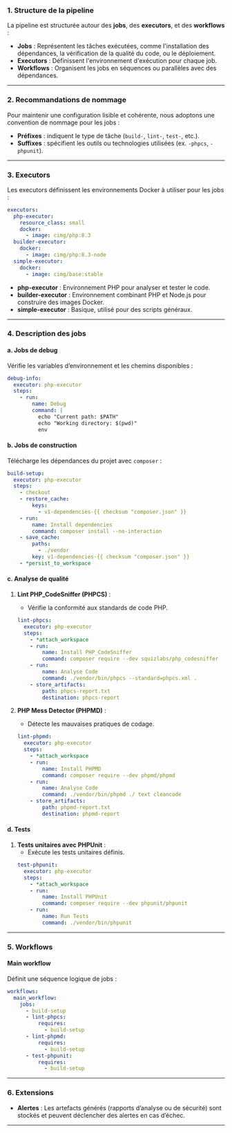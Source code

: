 ### **1. Structure de la pipeline**
La pipeline est structurée autour des **jobs**, des **executors**, et des **workflows** :
- **Jobs** : Représentent les tâches exécutées, comme l'installation des dépendances, la vérification de la qualité du code, ou le déploiement.
- **Executors** : Définissent l'environnement d'exécution pour chaque job.
- **Workflows** : Organisent les jobs en séquences ou parallèles avec des dépendances.

---

### **2. Recommandations de nommage**
Pour maintenir une configuration lisible et cohérente, nous adoptons une convention de nommage pour les jobs :
- **Préfixes** : indiquent le type de tâche (`build-`, `lint-`, `test-`, etc.).
- **Suffixes** : spécifient les outils ou technologies utilisées (ex. `-phpcs`, `-phpunit`).

---

### **3. Executors**

Les executors définissent les environnements Docker à utiliser pour les jobs :
```yaml
executors:
  php-executor:
    resource_class: small
    docker:
      - image: cimg/php:8.3
  builder-executor:
    docker:
      - image: cimg/php:8.3-node
  simple-executor:
    docker:
      - image: cimg/base:stable
```
- **php-executor** : Environnement PHP pour analyser et tester le code.
- **builder-executor** : Environnement combinant PHP et Node.js pour construire des images Docker.
- **simple-executor** : Basique, utilisé pour des scripts généraux.

---

### **4. Description des jobs**

#### **a. Jobs de debug**
Vérifie les variables d’environnement et les chemins disponibles :
```yaml
debug-info:
  executor: php-executor
  steps:
    - run:
        name: Debug
        command: |
          echo "Current path: $PATH"
          echo "Working directory: $(pwd)"
          env
```

#### **b. Jobs de construction**
Télécharge les dépendances du projet avec `composer` :
```yaml
build-setup:
  executor: php-executor
  steps:
    - checkout
    - restore_cache:
        keys:
          - v1-dependencies-{{ checksum "composer.json" }}
    - run:
        name: Install dependencies
        command: composer install --no-interaction
    - save_cache:
        paths:
          - ./vendor
        key: v1-dependencies-{{ checksum "composer.json" }}
    - *persist_to_workspace
```

#### **c. Analyse de qualité**
1. **Lint PHP_CodeSniffer (PHPCS)** :
   - Vérifie la conformité aux standards de code PHP.
   ```yaml
   lint-phpcs:
     executor: php-executor
     steps:
       - *attach_workspace
       - run:
           name: Install PHP_CodeSniffer
           command: composer require --dev squizlabs/php_codesniffer
       - run:
           name: Analyse Code
           command: ./vendor/bin/phpcs --standard=phpcs.xml .
       - store_artifacts:
           path: phpcs-report.txt
           destination: phpcs-report
   ```

2. **PHP Mess Detector (PHPMD)** :
   - Détecte les mauvaises pratiques de codage.
   ```yaml
   lint-phpmd:
     executor: php-executor
     steps:
       - *attach_workspace
       - run:
           name: Install PHPMD
           command: composer require --dev phpmd/phpmd
       - run:
           name: Analyse Code
           command: ./vendor/bin/phpmd ./ text cleancode
       - store_artifacts:
           path: phpmd-report.txt
           destination: phpmd-report
   ```

#### **d. Tests**
1. **Tests unitaires avec PHPUnit** :
   - Exécute les tests unitaires définis.
   ```yaml
   test-phpunit:
     executor: php-executor
     steps:
       - *attach_workspace
       - run:
           name: Install PHPUnit
           command: composer require --dev phpunit/phpunit
       - run:
           name: Run Tests
           command: ./vendor/bin/phpunit
   ```

---

### **5. Workflows**

#### **Main workflow**
Définit une séquence logique de jobs :
```yaml
workflows:
  main_workflow:
    jobs:
      - build-setup
      - lint-phpcs:
          requires:
            - build-setup
      - lint-phpmd:
          requires:
            - build-setup
      - test-phpunit:
          requires:
            - build-setup
```

---

### **6. Extensions**

- **Alertes** : Les artefacts générés (rapports d’analyse ou de sécurité) sont stockés et peuvent déclencher des alertes en cas d’échec.

---
